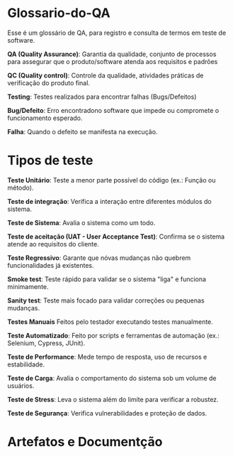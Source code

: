 # Glossario-do-QA
Esse é um glossário de QA, para registro e consulta de termos em teste de software.

**QA (Quality Assurance)**: Garantia da qualidade, conjunto de processos para assegurar que o produto/software atenda aos requisitos e padrões

**QC (Quality control)**: Controle da qualidade, atividades práticas de verificação do produto final.

**Testing**: Testes realizados para encontrar falhas (Bugs/Defeitos)

**Bug/Defeito**: Erro encontradono software que impede ou compromete o funcionamento esperado.

**Falha**: Quando o defeito se manifesta na execução.

# Tipos de teste

**Teste Unitário**: Teste a menor parte possível do código (ex.: Função ou método).

**Teste de integração**: Verifica a interação entre diferentes módulos do sistema.

**Teste de Sistema**: Avalia o sistema como um todo.

**Teste de aceitação (UAT - User Acceptance Test)**: Confirma se o sistema atende ao requisitos do cliente.

**Teste Regressivo**: Garante que nóvas mudanças não quebrem funcionalidades já existentes.

**Smoke test**: Teste rápido para validar se o sistema "liga" e funciona minimamente.

**Sanity test**: Teste mais focado para validar correções ou pequenas mudanças.

**Testes Manuais** Feitos pelo testador executando testes manualmente.

**Teste Automatizado**: Feito por scripts e ferramentas de automação (ex.: Selenium, Cypress, JUnit).

**Teste de Performance**: Mede tempo de resposta, uso de recursos e estabilidade.

**Teste de Carga**: Avalia o comportamento do sistema sob um volume de usuários.

**Teste de Stress**: Leva o sistema além do limite para verificar a robustez.

**Teste de Segurança**: Verifica vulnerabilidades e proteção de dados.

# Artefatos e  Documentção

